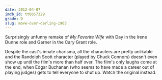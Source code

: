 ```yaml
---
date: 2012-04-07
imdb_id: tt0057329
grade: D
slug: move-over-darling-1963
---
```


Surprisingly unfunny remake of <span data-imdb-id="tt0029284">_My Favorite Wife_</span> with Day in the Irene Dunne role and Garner in the Cary Grant role.

Despite the cast's innate charisma, all the characters are pretty unlikable and the Randolph Scott character (played by Chuck Connors) doesn't even show up until the film's more than half over. The film's only laughs come at the end, when Edgar Buchanan (who seems to have made a career out of playing judges) gets to tell everyone to shut up. Watch the original instead.
